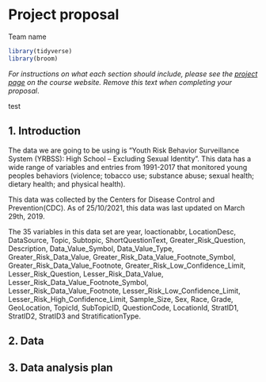 Project proposal
================
Team name

``` r
library(tidyverse)
library(broom)
```

*For instructions on what each section should include, please see the
[project page](https://idsed.digital/assessments/project/#proposal) on
the course website. Remove this text when completing your proposal*.

test

## 1. Introduction

The data we are going to be using is “Youth Risk Behavior Surveillance
System (YRBSS): High School – Excluding Sexual Identity”. This data has
a wide range of variables and entries from 1991-2017 that monitored
young peoples behaviors (violence; tobacco use; substance abuse; sexual
health; dietary health; and physical health).

This data was collected by the Centers for Disease Control and
Prevention(CDC). As of 25/10/2021, this data was last updated on March
29th, 2019.

The 35 variables in this data set are year, loactionabbr, LocationDesc,
DataSource, Topic, Subtopic, ShortQuestionText, Greater\_Risk\_Question,
Description, Data\_Value\_Symbol, Data\_Value\_Type,
Greater\_Risk\_Data\_Value,
Greater\_Risk\_Data\_Value\_Footnote\_Symbol,
Greater\_Risk\_Data\_Value\_Footnote,
Greater\_Risk\_Low\_Confidence\_Limit, Lesser\_Risk\_Question,
Lesser\_Risk\_Data\_Value, Lesser\_Risk\_Data\_Value\_Footnote\_Symbol,
Lesser\_Risk\_Data\_Value\_Footnote,
Lesser\_Risk\_Low\_Confidence\_Limit,
Lesser\_Risk\_High\_Confidence\_Limit, Sample\_Size, Sex, Race, Grade,
GeoLocation, TopicId, SubTopicID, QuestionCode, LocationId, StratID1,
StratID2, StratID3 and StratificationType.

## 2. Data

## 3. Data analysis plan
